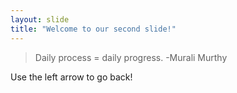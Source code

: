 ```yaml
---
layout: slide 
title: "Welcome to our second slide!" 
---
```

> Daily process = daily progress. 
> -Murali Murthy

Use the left arrow to go back! 
